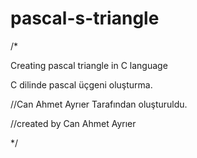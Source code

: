 # pascal-s-triangle
/*

Creating pascal triangle in C language

C dilinde pascal üçgeni oluşturma.



//Can Ahmet Ayrıer Tarafından oluşturuldu.

//created by Can Ahmet Ayrıer

*/